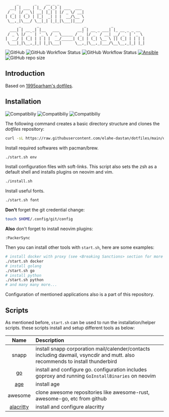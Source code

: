 ```
     _       _    __ _ _
  __| | ___ | |_ / _(_) | ___  ___
 / _` |/ _ \| __| |_| | |/ _ \/ __|
| (_| | (_) | |_|  _| | |  __/\__ \
 \__,_|\___/ \__|_| |_|_|\___||___/
      _       _                    _           _
  ___| | __ _| |__   ___        __| | __ _ ___| |_ __ _ _ __
 / _ \ |/ _` | '_ \ / _ \_____ / _` |/ _` / __| __/ _` | '_ \
|  __/ | (_| | | | |  __/_____| (_| | (_| \__ \ || (_| | | | |
 \___|_|\__,_|_| |_|\___|      \__,_|\__,_|___/\__\__,_|_| |_|

```

![GitHub](https://img.shields.io/github/license/elahe-dastan/dotfiles?logo=gnu&style=flat-square)
![GitHub Workflow Status](https://img.shields.io/github/workflow/status/elahe-dastan/dotfiles/Install%20dotfiles?label=install&logo=github&style=flat-square)
![GitHub Workflow Status](https://img.shields.io/github/workflow/status/elahe-dastan/dotfiles/Shell%20Script%20Lint?label=sh-lint&logo=github&style=flat-square)
[![Ansible](https://img.shields.io/badge/ansible-ready-black?logo=ansible&style=flat-square)](https://github.com/elahe-dastan-me/ansible-role)
![GitHub repo size](https://img.shields.io/github/repo-size/elahe-dastan/dotfiles?style=flat-square)

## Introduction

Based on [1995parham's dotfiles](https://github.com/1995parham/dotfiles).

## Installation

![Compatibiliy](https://img.shields.io/badge/works%20on-macos-white?logo=macos&style=for-the-badge)
![Compatibiliy](https://img.shields.io/badge/works%20on-ubuntu-orange?logo=ubuntu&style=for-the-badge)
![Compatibiliy](https://img.shields.io/badge/works%20on-arch-blue?logo=archlinux&style=for-the-badge)

The following command creates a basic directory structure and clones the _dotfiles_ repository:

```sh
curl -sL https://raw.githubusercontent.com/elahe-dastan/dotfiles/main/over-the-air-installation.sh | bash
```

Install required softwares with pacman/brew.

```sh
./start.sh env
```

Install configuration files with soft-links. This script also sets the zsh as a default shell and installs plugins on neovim and vim.

```sh
./install.sh
```

Install useful fonts.

```sh
./start.sh font
```

**Don't** forget the git credential change:

```sh
touch $HOME/.config/git/config
```

**Also** don't forget to install neovim plugins:

```vi
:PackerSync
```

Then you can install other tools with `start.sh`, here are some examples:

```sh
# install docker with proxy (see <Breaking Sanctions> section for more details)
./start.sh docker
# install golang
./start.sh go
# install python
./start.sh python
# and many many more...
```

Configuration of mentioned applications also is a part of this repository.

## Scripts

As mentioned before, `start.sh` can be used to run the installation/helper scripts. these scripts install and setup different tools as below:

|                        Name                         | Description                                                                                                                   |
| :-------------------------------------------------: | :---------------------------------------------------------------------------------------------------------------------------- |
|                        snapp                        | install snapp corporation mail/calender/contacts including davmail, vsyncdir and mutt. also recommends to install thunderbird |
|                [go](https://go.dev/)                | install and configure go. configuration includes goproxy and running `GoInstallBinaries` on neovim                            |
|      [age](https://github.com/FiloSottile/age)      | install age                                                                                                                   |
|                       awesome                       | clone awesome repositories like awesome-rust, awesome-go, etc from github                                                     |
| [alacritty](https://github.com/alacritty/alacritty) | install and configure alacritty                                                                                               |
